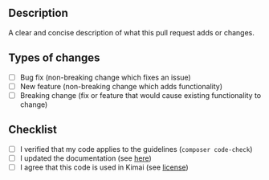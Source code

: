 ## Description
A clear and concise description of what this pull request adds or changes.

## Types of changes
- [ ] Bug fix (non-breaking change which fixes an issue)
- [ ] New feature (non-breaking change which adds functionality)
- [ ] Breaking change (fix or feature that would cause existing functionality to change)

## Checklist
- [ ] I verified that my code applies to the guidelines (`composer code-check`)
- [ ] I updated the documentation (see [here](https://github.com/kimai/www.kimai.org/tree/master/_documentation))
- [ ] I agree that this code is used in Kimai (see [license](https://github.com/kimai/kimai/blob/master/LICENSE))
